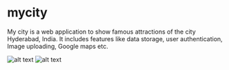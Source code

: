# mycity
My city is a web application to show famous attractions of the city Hyderabad, India. It includes features like data storage, user authentication, Image uploading, Google maps etc.   

![alt text](http://res.cloudinary.com/cityattractionimages/image/upload/v1529607050/mycity1.png)
![alt text](http://res.cloudinary.com/cityattractionimages/image/upload/v1532196773/mycity3.png)
